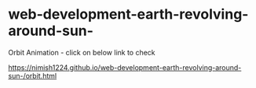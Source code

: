 # web-development-earth-revolving-around-sun-

Orbit Animation - click on below link to check

https://nimish1224.github.io/web-development-earth-revolving-around-sun-/orbit.html
